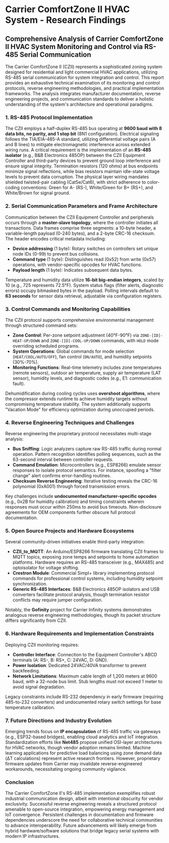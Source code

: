 # Carrier ComfortZone II HVAC System - Research Findings

## Comprehensive Analysis of Carrier ComfortZone II HVAC System Monitoring and Control via RS-485 Serial Communication

The Carrier ComfortZone II (CZII) represents a sophisticated zoning system designed for residential and light commercial HVAC applications, utilizing RS-485 serial communication for system integration and control. This report provides an exhaustive technical examination of its monitoring and control protocols, reverse engineering methodologies, and practical implementation frameworks. The analysis integrates manufacturer documentation, reverse engineering projects, and communication standards to deliver a holistic understanding of the system's architecture and operational paradigms.  

### 1. RS-485 Protocol Implementation  
The CZII employs a half-duplex RS-485 bus operating at **9600 baud with 8 data bits, no parity, and 1 stop bit** (8N1 configuration). Electrical signaling follows the TIA/EIA-485-A standard, utilizing differential voltage pairs (A and B lines) to mitigate electromagnetic interference across extended wiring runs. A critical requirement is the implementation of an **RS-485 isolator** (e.g., B&B Electronics 485OP) between the CZII Equipment Controller and third-party devices to prevent ground loop interference and ensure signal integrity. Termination resistors (120 ohms) at bus endpoints minimize signal reflections, while bias resistors maintain idle-state voltage levels to prevent data corruption. The physical layer wiring mandates shielded twisted-pair cabling (Cat5e/Cat6), with strict adherence to color-coding conventions: Green for A- (RS-), White/Green for B+ (RS+), and White/Brown for signal ground.  

### 2. Serial Communication Parameters and Frame Architecture  
Communication between the CZII Equipment Controller and peripherals occurs through a **master-slave topology**, where the controller initiates all transactions. Data frames comprise three segments: a 10-byte header, a variable-length payload (0-240 bytes), and a 2-byte CRC-16 checksum. The header encodes critical metadata including:  
- **Device addressing** (1 byte): Rotary switches on controllers set unique node IDs (0-99) to prevent bus collisions.  
- **Command type** (1 byte): Distinguishes read (0x52) from write (0x57) operations, with vendor-specific opcodes for HVAC functions.  
- **Payload length** (1 byte): Indicates subsequent data bytes.  

Temperature and humidity data utilize **16-bit big-endian integers**, scaled by 10 (e.g., 725 represents 72.5°F). System status flags (filter alerts, diagnostic errors) occupy bitmasked bytes in the payload. Polling intervals default to **63 seconds** for sensor data retrieval, adjustable via configuration registers.  

### 3. Control Commands and Monitoring Capabilities  
The CZII protocol supports comprehensive environmental management through structured command sets:  
- **Zone Control**: Per-zone setpoint adjustment (40°F-90°F) via `ZONE-[ID]-HEAT-UP/DOWN` and `ZONE-[ID]-COOL-UP/DOWN` commands, with `HOLD` mode overriding scheduled programs.  
- **System Operations**: Global commands for mode selection (`HEAT/COOL/AUTO/OFF`), fan control (`ON/AUTO`), and humidity setpoints (30%-70%).  
- **Monitoring Functions**: Real-time telemetry includes zone temperatures (remote sensors), outdoor air temperature, supply air temperature (LAT sensor), humidity levels, and diagnostic codes (e.g., E1: communication fault).  

Dehumidification during cooling cycles uses **overshoot algorithms**, where the compressor extends runtime to achieve humidity targets without compromising temperature stability. The system additionally supports "Vacation Mode" for efficiency optimization during unoccupied periods.  

### 4. Reverse Engineering Techniques and Challenges  
Reverse engineering the proprietary protocol necessitates multi-stage analysis:  
- **Bus Sniffing**: Logic analyzers capture raw RS-485 traffic during normal operation. Pattern recognition identifies polling sequences, such as the 63-second interval between controller requests.  
- **Command Emulation**: Microcontrollers (e.g., ESP8266) emulate sensor responses to isolate protocol semantics. For instance, spoofing a "filter change" alert confirms error-handling routines.  
- **Checksum Reverse Engineering**: Iterative testing reveals the CRC-16 polynomial (0xA001) through forced transmission errors.  

Key challenges include **undocumented manufacturer-specific opcodes** (e.g., 0x2B for humidity calibration) and timing constraints wherein responses must occur within 250ms to avoid bus timeouts. Non-disclosure agreements for OEM components further obscure full protocol documentation.  

### 5. Open Source Projects and Hardware Ecosystems  
Several community-driven initiatives enable third-party integration:  
- **CZII_to_MQTT**: An Arduino/ESP8266 firmware translating CZII frames to MQTT topics, exposing zone temps and setpoints to home automation platforms. Hardware requires an RS-485 transceiver (e.g., MAX485) and optoisolator for voltage shifting.  
- **Crestron Module**: Commercial Simpl+ library implementing protocol commands for professional control systems, including humidity setpoint synchronization.  
- **Generic RS-485 Interfaces**: B&B Electronics 485OP isolators and USB converters facilitate protocol analysis, though termination resistor conflicts may require jumper configuration.  

Notably, the **Gofinity** project for Carrier Infinity systems demonstrates analogous reverse engineering methodologies, though its packet structure differs significantly from CZII.  

### 6. Hardware Requirements and Implementation Constraints  
Deploying CZII monitoring requires:  
- **Controller Interface**: Connection to the Equipment Controller's ABCD terminals (A: RS-, B: RS+, C: 24VAC, D: GND).  
- **Power Isolation**: Dedicated 24VAC/40VA transformer to prevent backfeeding.  
- **Network Limitations**: Maximum cable length of 1,200 meters at 9600 baud, with a 32-node bus limit. Stub lengths must not exceed 1 meter to avoid signal degradation.  

Legacy constraints include RS-232 dependency in early firmware (requiring 485-to-232 converters) and undocumented rotary switch settings for base temperature calibration.  

### 7. Future Directions and Industry Evolution  
Emerging trends focus on **IP encapsulation** of RS-485 traffic via gateways (e.g., ESP32-based bridges), enabling cloud analytics and IoT integration. Standardization efforts like **Net485** propose unified OSI-layer architectures for HVAC networks, though vendor adoption remains limited. Machine learning applications for predictive load balancing using zone demand data (ΔT calculations) represent active research frontiers. However, proprietary firmware updates from Carrier may invalidate reverse-engineered workarounds, necessitating ongoing community vigilance.  

### Conclusion  
The Carrier ComfortZone II's RS-485 implementation exemplifies robust industrial communication design, albeit with intentional obscurity for vendor exclusivity. Successful reverse engineering reveals a structured protocol amenable to open-source integration, empowering energy management and IoT convergence. Persistent challenges in documentation and firmware dependencies underscore the need for collaborative technical communities to advance interoperability. Future advancements will likely emerge from hybrid hardware/software solutions that bridge legacy serial systems with modern IP infrastructures.